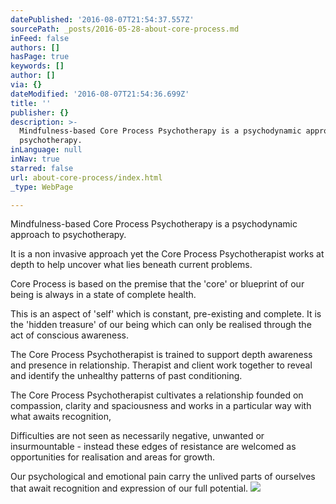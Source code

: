 ```yaml
---
datePublished: '2016-08-07T21:54:37.557Z'
sourcePath: _posts/2016-05-28-about-core-process.md
inFeed: false
authors: []
hasPage: true
keywords: []
author: []
via: {}
dateModified: '2016-08-07T21:54:36.699Z'
title: ''
publisher: {}
description: >-
  Mindfulness-based Core Process Psychotherapy is a psychodynamic approach to
  psychotherapy.
inLanguage: null
inNav: true
starred: false
url: about-core-process/index.html
_type: WebPage

---
```

Mindfulness-based Core Process Psychotherapy is a psychodynamic approach to psychotherapy.

It is a non invasive approach yet the Core Process Psychotherapist works at depth to help uncover what lies beneath current problems.

Core Process is based on the premise that the 'core' or blueprint of our being is always in a state of complete health.

This is an aspect of 'self' which is constant, pre-existing and complete. It is the 'hidden treasure' of our being which can only be realised through the act of conscious awareness.

The Core Process Psychotherapist is trained to support depth awareness and presence in relationship. Therapist and client work together to reveal and identify the unhealthy patterns of past conditioning.

The Core Process Psychotherapist cultivates a relationship founded on compassion, clarity and spaciousness and works in a particular way with what awaits recognition, 

Difficulties are not seen as necessarily negative, unwanted or insurmountable - instead these edges of resistance are welcomed as opportunities for realisation and areas for growth.

Our psychological and emotional pain carry the unlived parts of ourselves that await recognition and expression of our full potential.
![](https://the-grid-user-content.s3-us-west-2.amazonaws.com/e07ec86e-651e-4b2d-9882-406790fee9b5.jpg)